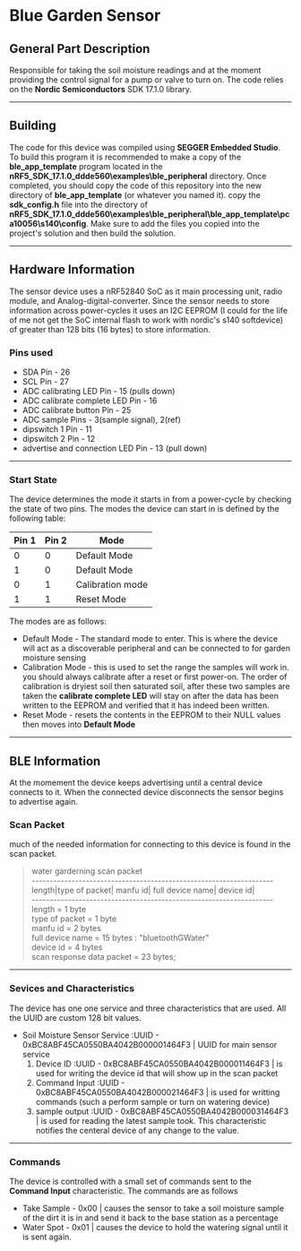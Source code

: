 # Blue Garden Sensor

## General Part Description

Responsible for taking the soil moisture readings and at the moment providing the control signal for a pump or valve to turn on.
The code relies on the __Nordic Semiconductors__ SDK 17.1.0 library.

-------------

## Building

The code for this device was compiled using __SEGGER Embedded Studio__. To build this program it is recommended to make a copy of the __ble_app_template__ program located in the __nRF5_SDK_17.1.0_ddde560\examples\ble_peripheral__ directory. Once completed, you should copy the code of this repository into the new directory of __ble_app_template__ (or whatever you named it). copy the __sdk_config.h__ file into the directory of __nRF5_SDK_17.1.0_ddde560\examples\ble_peripheral\ble_app_template\pca10056\s140\config__. Make sure to add the files you copied into the project's solution and then build the solution. 

--------------

## Hardware Information

The sensor device uses a nRF52840 SoC as it main processing unit, radio module, and Analog-digital-converter. 
Since the sensor needs to store information across power-cycles it uses an I2C EEPROM (I could for the life of me not get the SoC internal flash to work with nordic's s140 softdevice) of greater than 128 bits (16 bytes) to store information.    

### Pins used

* SDA Pin - 26
* SCL Pin - 27
* ADC calibrating LED Pin - 15 (pulls down)
* ADC calibrate complete LED Pin - 16
* ADC calibrate button Pin - 25
* ADC sample Pins - 3(sample signal), 2(ref)
* dipswitch 1 Pin - 11
* dipswitch 2 Pin - 12
* advertise and connection LED Pin - 13 (pull down)

----------------

### Start State

The device determines the mode it starts in from a power-cycle by checking the state of two pins. The modes the device can start in is defined by the following table:     

| Pin 1 | Pin 2 | Mode             |
|-------|-------|------------------|
| 0     | 0     | Default Mode     |
| 1     | 0     | Default Mode     |
| 0     | 1     | Calibration mode |
| 1     | 1     | Reset Mode       |

The modes are as follows:

* Default Mode - The standard mode to enter. This is where the device will act as a discoverable peripheral and can be connected to for garden moisture sensing
* Calibration Mode - this is used to set the range the samples will work in. you should always calibrate after a reset or first power-on. The order of calibration is dryiest soil then saturated soil, after these two samples are taken the __calibrate complete LED__ will stay on after the data has been written to the EEPROM and verified that it has indeed been written.
* Reset Mode - resets the contents in the EEPROM to their NULL values then moves into __Default Mode__

------------------
## BLE Information

At the momement the device keeps advertising until a central device connects to it. When the connected device disconnects the sensor begins to advertise again.

### Scan Packet

much of the needed information for connecting to this device is found in the scan packet.

>water garderning scan packet    
\-------------------------------------------------------------------    
length|type of packet| manfu id| full device name| device id|     
\-------------------------------------------------------------------    
length = 1 byte    
type of packet = 1 byte    
manfu id = 2 bytes    
full device name = 15 bytes : "bluetoothGWater"   
device id = 4 bytes    
scan response data packet = 23 bytes;   

---------------------

### Sevices and Characteristics

The device has one one service and three characteristics that are used. All the UUID are custom 128 bit values.

* Soil Moisture Sensor Service :UUID - 0xBC8ABF45CA0550BA4042B000001464F3 | UUID for main sensor service      
    1. Device ID :UUID - 0xBC8ABF45CA0550BA4042B000011464F3 | is used for writing the device id that will show up in the scan packet   
    2. Command Input :UUID - 0xBC8ABF45CA0550BA4042B000021464F3 | is used for writting commands (such a perform sample or turn on watering device)       
    3. sample output :UUID - 0xBC8ABF45CA0550BA4042B000031464F3 | is used for reading the latest sample took. This characteristic notifies the centeral device of any change to the value.     


------------

### Commands

The device is controlled with a small set of commands sent to the __Command Input__ characteristic. The commands are as follows

* Take Sample - 0x00 | causes the sensor to take a soil moisture sample of the dirt it is in and send it back to the base station as a percentage
* Water Spot - 0x01 | causes the device to hold the watering signal until it is sent again.